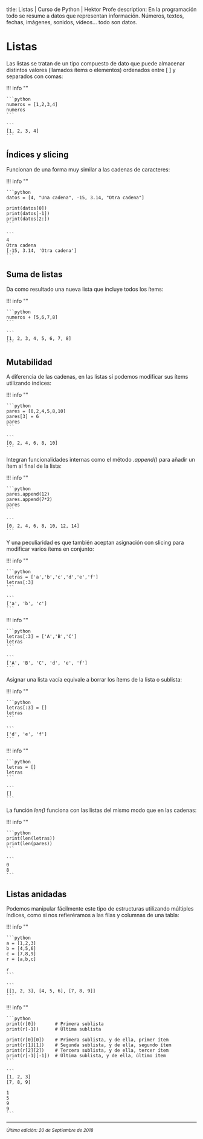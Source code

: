 title: Listas | Curso de Python | Hektor Profe
description: En la programación todo se resume a datos que representan información. Números, textos, fechas, imágenes, sonidos, vídeos... todo son datos.

<style>

.admonition.note > .superfences-tabs > label:hover, .headerlink{
    color: #018dc5 !important;
}

.admonition.info{
    font-size: 100%;
}

.admonition.info label{
    font-size: 91%;
}

.admonition.note > .admonition-title {
    display: none;
}

</style>

# Listas

Las listas se tratan  de un tipo compuesto de dato que puede almacenar distintos valores (llamados ítems o elementos) ordenados entre [ ] y separados con comas:

!!! info "" 
    
    ```python
    numeros = [1,2,3,4]
    numeros
    ```

    ```
    [1, 2, 3, 4]
    ```

## Índices y slicing

Funcionan de una forma muy similar a las cadenas de caracteres:

!!! info "" 
    
    ```python
    datos = [4, "Una cadena", -15, 3.14, "Otra cadena"]

    print(datos[0])
    print(datos[-1])
    print(datos[2:])
    ```

    ```
    4
    Otra cadena
    [-15, 3.14, 'Otra cadena']
    ```

## Suma de listas

Da como resultado una nueva lista que incluye todos los ítems:

!!! info "" 
    
    ```python
    numeros + [5,6,7,8]
    ```

    ```
    [1, 2, 3, 4, 5, 6, 7, 8]
    ```

## Mutabilidad

A diferencia de las cadenas, en las listas sí podemos modificar sus ítems utilizando índices:

!!! info "" 
    
    ```python
    pares = [0,2,4,5,8,10]
    pares[3] = 6
    pares
    ```

    ```
    [0, 2, 4, 6, 8, 10]
    ```

Integran funcionalidades internas como el método *.append()* para añadir un ítem al final de la lista:

!!! info "" 
    
    ```python
    pares.append(12)
    pares.append(7*2)
    pares
    ```

    ```
    [0, 2, 4, 6, 8, 10, 12, 14]
    ```

Y una peculiaridad es que también aceptan asignación con slicing para modificar varios ítems en conjunto:

!!! info "" 
    
    ```python
    letras = ['a','b','c','d','e','f']
    letras[:3]
    ```

    ```
    ['a', 'b', 'c']
    ```

!!! info "" 
    
    ```python
    letras[:3] = ['A','B','C']
    letras
    ```

    ```
    ['A', 'B', 'C', 'd', 'e', 'f']
    ```

Asignar una lista vacía equivale a borrar los ítems de la lista o sublista:

!!! info "" 
    
    ```python
    letras[:3] = []
    letras
    ```

    ```
    ['d', 'e', 'f']
    ```

!!! info "" 
    
    ```python
    letras = []
    letras
    ```

    ```
    []
    ```

La función *len()* funciona con las listas del mismo modo que en las cadenas:

!!! info "" 
    
    ```python
    print(len(letras))
    print(len(pares))
    ```

    ```
    0
    8
    ```

## Listas anidadas

Podemos manipular fácilmente este tipo de estructuras utilizando múltiples índices, como si nos refieréramos a las filas y columnas de una tabla:

!!! info "" 
    
    ```python
    a = [1,2,3]
    b = [4,5,6]
    c = [7,8,9]
    r = [a,b,c]

    r
    ```

    ```
    [[1, 2, 3], [4, 5, 6], [7, 8, 9]]
    ```

!!! info "" 
    
    ```python
    print(r[0])       # Primera sublista
    print(r[-1])      # Última sublista

    print(r[0][0])    # Primera sublista, y de ella, primer ítem
    print(r[1][1])    # Segunda sublista, y de ella, segundo ítem
    print(r[2][2])    # Tercera sublista, y de ella, tercer ítem
    print(r[-1][-1])  # Última sublista, y de ella, último ítem
    ```

    ```
    [1, 2, 3]
    [7, 8, 9]

    1
    5
    9
    9
    ```

___
<small class="edited"><i>Última edición: 20 de Septiembre de 2018</i></small>
